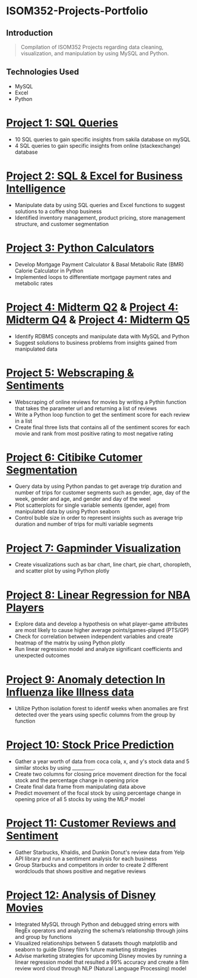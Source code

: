 # ISOM352-Projects-Portfolio
## Introduction
> Compilation of ISOM352 Projects regarding data cleaning, visualization, and manipulation by using MySQL and Python.


## Technologies Used
>  
* MySQL
* Excel
* Python


# [Project 1: SQL Queries](https://github.com/dakyungsilvialee/ISOM352-Projects-Portfolio/blob/master/SQL%20Queries.sql)
* 10 SQL queries to gain specific insights from sakila database on mySQL 
* 4 SQL queries to gain specific insights from online (stackexchange) database


# [Project 2: SQL & Excel for Business Intelligence](https://github.com/dakyungsilvialee/ISOM352-Projects-Portfolio/blob/master/SQL%20and%20Excel%20for%20Business%20Intelligence.sql)
* Manipulate data by using SQL queries and Excel functions to suggest solutions to a coffee shop business 
* Identified inventory management, product pricing, store management structure, and customer segmentation


# [Project 3: Python Calculators](https://github.com/dakyungsilvialee/ISOM352-Projects-Portfolio/blob/master/Python%20Calculators.py)
* Develop Mortgage Payment Calculator & Basal Metabolic Rate (BMR) Calorie Calculator in Python 
* Implemented loops to differentiate mortgage payment rates and metabolic rates 


# [Project 4: Midterm Q2](https://github.com/dakyungsilvialee/ISOM352-Projects-Portfolio/blob/master/Q2.sql) & [Project 4: Midterm Q4](https://github.com/dakyungsilvialee/ISOM352-Projects-Portfolio/blob/master/Q4.py) & [Project 4: Midterm Q5](https://github.com/dakyungsilvialee/ISOM352-Projects-Portfolio/blob/master/Q5.py)
* Identify RDBMS concepts and manipulate data with MySQL and Python
* Suggest solutions to business problems from insights gained from manipulated data


# [Project 5: Webscraping & Sentiments](https://github.com/dakyungsilvialee/Analysis-of-Disney-Movies)
* Webscraping of online reviews for movies by writing a Pythin function that takes the parameter url and returning a list of reviews
* Write a Python loop function to get the sentiment score for each review in a list
* Create final three lists that contains all of the sentiment scores for each movie and rank from most positive rating to most negative rating


# [Project 6: Citibike Cutomer Segmentation](https://github.com/dakyungsilvialee/Analysis-of-Disney-Movies)
* Query data by using Python pandas to get average trip duration and number of trips for customer segments such as gender, age, day of the week, gender and age, and gender and day of the weel 
* Plot scatterplots for single variable sements (gender, age) from manipulated data by using Python seaborn 
* Control buble size in order to represent insights such as average trip duration and number of trips for multi variable segments 


# [Project 7: Gapminder Visualization](https://github.com/dakyungsilvialee/Analysis-of-Disney-Movies)
* Create visualizations such as bar chart, line chart, pie chart, choropleth, and scatter plot by using Python plotly 


# [Project 8: Linear Regression for NBA Players](https://github.com/dakyungsilvialee/Analysis-of-Disney-Movies)
* Explore data and develop a hypothesis on what player-game attributes are most likely to cause higher average points/games-played (PTS/GP)
* Check for correlation between independent variables and create heatmap of the matrix by using Python plotly
* Run linear regression model and analyze significant coefficients and unexpected outcomes


# [Project 9: Anomaly detection In Influenza like Illness data](https://github.com/dakyungsilvialee/Analysis-of-Disney-Movies)
* Utilize Python isolation forest to identif weeks when anomalies are first detected over the years using specfic columns from the group by function


# [Project 10: Stock Price Prediction](https://github.com/dakyungsilvialee/Analysis-of-Disney-Movies)
* Gather a year worth of data from coca cola, x, and y's stock data and 5 similar stocks by using _________.
* Create two columns for closing price movement direction for the focal stock and the percentage change in opening price
* Create final data frame from manipulating data above
* Predict movement of the focal stock by using percentage change in opening price of all 5 stocks by using the MLP model


# [Project 11: Customer Reviews and Sentiment](https://github.com/dakyungsilvialee/Analysis-of-Disney-Movies)
* Gather Starbucks, Khaldis, and Dunkin Donut's review data from Yelp API library and run a sentiment analysis for each business
* Group Starbucks and competitors in order to create 2 different wordclouds that shows positive and negative reviews


# [Project 12: Analysis of Disney Movies](https://github.com/dakyungsilvialee/Analysis-of-Disney-Movies)
* Integrated MySQL through Python and debugged string errors with RegEx operators and analyzing the schema’s relationship through joins and group by functions
* Visualized relationships between 5 datasets though matplotlib and seaborn to guide Disney film’s future marketing strategies
* Advise marketing strategies for upcoming Disney movies by running a linear regression model that resulted a 99% accuracy and create a film review word cloud through NLP (Natural Language Processing) model
